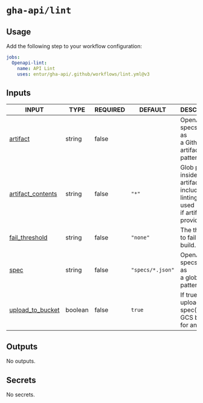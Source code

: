 # `gha-api/lint`

## Usage

Add the following step to your workflow configuration:

```yml
jobs:
  Openapi-lint:
    name: API Lint
    uses: entur/gha-api/.github/workflows/lint.yml@v3
```

## Inputs

<!-- AUTO-DOC-INPUT:START - Do not remove or modify this section -->

|                                        INPUT                                        |  TYPE   | REQUIRED |     DEFAULT      |                                           DESCRIPTION                                            |
|-------------------------------------------------------------------------------------|---------|----------|------------------|--------------------------------------------------------------------------------------------------|
|              <a name="input_artifact"></a>[artifact](#input_artifact)               | string  |  false   |                  |                  OpenAPI specs to lint, as <br>a Github artifact glob pattern.                   |
| <a name="input_artifact_contents"></a>[artifact_contents](#input_artifact_contents) | string  |  false   |      `"*"`       | Glob pattern inside artifacts to <br>include in linting, only used <br>if artifact is provided.  |
|     <a name="input_fail_threshold"></a>[fail_threshold](#input_fail_threshold)      | string  |  false   |     `"none"`     |                              The threshold to fail the <br>build.                                |
|                    <a name="input_spec"></a>[spec](#input_spec)                     | string  |  false   | `"specs/*.json"` |                          OpenAPI specs to lint, as <br>a glob pattern.                           |
|  <a name="input_upload_to_bucket"></a>[upload_to_bucket](#input_upload_to_bucket)   | boolean |  false   |      `true`      |             If true, will upload the <br>spec(s) to a GCS bucket <br>for analytics.              |

<!-- AUTO-DOC-INPUT:END -->

## Outputs

<!-- AUTO-DOC-OUTPUT:START - Do not remove or modify this section -->
No outputs.
<!-- AUTO-DOC-OUTPUT:END -->

## Secrets

<!-- AUTO-DOC-SECRETS:START - Do not remove or modify this section -->
No secrets.
<!-- AUTO-DOC-SECRETS:END -->
